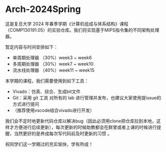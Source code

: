 # Arch-2024Spring

这是复旦大学 2024 年春季学期《计算机组成与体系结构》课程（COMP130191.05）的实验仓库。我们将实现基于MIPS指令集的不同架构处理器。

暂定内容与时间安排如下：

- 单周期处理器 （30%）week3 ~ week6
- 多周期处理器 （30%）week7 ~ week10
- 流水线处理器 （40%）week11 ~ week15

本学期的课程，我们需要使用到如下工具：

- Vivado：仿真、综合、生成bit文件
- Git：采用 git 工具 对所有的 lab 进行管理并发布，也建议大家使用提issue的方式进行提问
- （推荐使用vscode结合vivado进行开发）

我们会不定时地更新代码仓库以解决bug（因此必须用clone把仓库拉到本地，这样才方便进行后续更新），每次更新的时候助教都会在群里或者上课的时候进行提醒，当然更好的是养成每次写代码前及时更新的习惯 。

祝同学们这一学期过的充实愉快，学有所成！